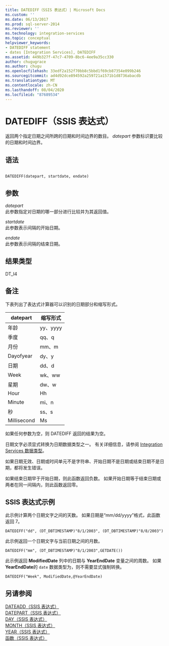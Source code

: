 ```yaml
---
title: DATEDIFF（SSIS 表达式）| Microsoft Docs
ms.custom: ''
ms.date: 06/13/2017
ms.prod: sql-server-2014
ms.reviewer: ''
ms.technology: integration-services
ms.topic: conceptual
helpviewer_keywords:
- DATEDIFF statement
- dates [Integration Services], DATEDIFF
ms.assetid: 449b327f-47c7-4709-8bc6-4ee9a35cc330
author: chugugrace
ms.author: chugu
ms.openlocfilehash: 33edf2a152f70bb8c5bbd1f69cb87354e099b246
ms.sourcegitcommit: ad4d92dce894592a259721a1571b1d8736abacdb
ms.translationtype: MT
ms.contentlocale: zh-CN
ms.lasthandoff: 08/04/2020
ms.locfileid: "87689534"
---
```

# <a name="datediff-ssis-expression"></a>DATEDIFF（SSIS 表达式）
  返回两个指定日期之间所跨的日期和时间边界的数目。 *datepart* 参数标识要比较的日期和时间边界。  
  
## <a name="syntax"></a>语法  
  
```  
  
DATEDIFF(datepart, startdate, endate)  
```  
  
## <a name="arguments"></a>参数  
 *datepart*  
 此参数指定对日期的哪一部分进行比较并为其返回值。  
  
 *startdate*  
 此参数表示间隔的开始日期。  
  
 *endate*  
 此参数表示间隔的结束日期。  
  
## <a name="result-types"></a>结果类型  
 DT_I4  
  
## <a name="remarks"></a>备注  
 下表列出了表达式计算器可以识别的日期部分和缩写形式。  
  
|datepart|缩写形式|  
|--------------|-------------------|  
|年龄|yy、yyyy|  
|季度|qq、q|  
|月份|mm、m|  
|Dayofyear|dy、y|  
|日期|dd、d|  
|Week|wk、ww|  
|星期|dw、w|  
|Hour|Hh|  
|Minute|mi、n|  
|秒|ss、s|  
|Millisecond|Ms|  
  
 如果任何参数为空，则 DATEDIFF 返回的结果为空。  
  
 日期文字必须显式转换为日期数据类型之一。 有关详细信息，请参阅 [Integration Services 数据类型](../data-flow/integration-services-data-types.md)。  
  
 如果日期无效、日期或时间单元不是字符串、开始日期不是日期或结束日期不是日期，都将发生错误。  
  
 如果结束日期早于开始日期，则此函数返回负数。 如果开始日期等于结束日期或两者在同一间隔内，则此函数返回零。  
  
## <a name="ssis-expression-examples"></a>SSIS 表达式示例  
 此示例计算两个日期文字之间的天数。 如果日期是“mm/dd/yyyy”格式，此函数返回 7。  
  
```  
DATEDIFF("dd", (DT_DBTIMESTAMP)"8/1/2003", (DT_DBTIMESTAMP)"8/8/2003")  
```  
  
 此示例返回一个日期文字与当前日期之间的月数。  
  
```  
DATEDIFF("mm", (DT_DBTIMESTAMP)"8/1/2003",GETDATE())  
```  
  
 此示例返回 **ModifiedDate** 列中的日期与 **YearEndDate** 变量之间的周数。 如果**YearEndDate**的 `date` 数据类型为，则不需要显式强制转换。  
  
```  
DATEDIFF("Week", ModifiedDate,@YearEndDate)  
```  
  
## <a name="see-also"></a>另请参阅  
 [DATEADD（SSIS 表达式）](dateadd-ssis-expression.md)   
 [DATEPART（SSIS 表达式）](datepart-ssis-expression.md)   
 [DAY（SSIS 表达式）](day-ssis-expression.md)   
 [MONTH（SSIS 表达式）](month-ssis-expression.md)   
 [YEAR（SSIS 表达式）](year-ssis-expression.md)   
 [函数（SSIS 表达式）](functions-ssis-expression.md)  
  
  
